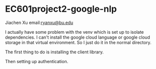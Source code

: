 # EC601project2-google-nlp 
Jiachen Xu   email:ryanxu@bu.edu

I actually have some problem with the venv which is set up to isolate dependencies. I can't install the google cloud language or google cloud storage in that virtual environment.
So I just do it in the normal directory.

The first thing to do is installing the client library.

Then setting up authentication.

